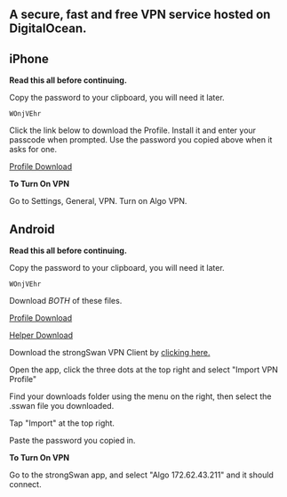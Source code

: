 ## A secure, fast and free VPN service hosted on DigitalOcean.

## iPhone
**Read this all before continuing.**

Copy the password to your clipboard, you will need it later.

`WOnjVEhr`

Click the link below to download the Profile. Install it and enter your passcode when prompted. Use the password you copied above when it asks for one.

[Profile Download](https://raw.githubusercontent.com/connectingsilverstonevps/connectingsilverstonevps.github.io/master/digitalocean.mobileconfig)

**To Turn On VPN**

Go to Settings, General, VPN. Turn on Algo VPN.

## Android
**Read this all before continuing.**

Copy the password to your clipboard, you will need it later.

`WOnjVEhr`

Download *BOTH* of these files.

[Profile Download](https://github.com/connectingsilverstonevps/connectingsilverstonevps.github.io/blob/master/android_digitalocean.sswan)

[Helper Download](https://github.com/connectingsilverstonevps/connectingsilverstonevps.github.io/blob/master/android_digitalocean_helper.html)

Download the strongSwan VPN Client by [clicking here.](https://play.google.com/store/apps/details?id=org.strongswan.android)

Open the app, click the three dots at the top right and select "Import VPN Profile"

Find your downloads folder using the menu on the right, then select the .sswan file you downloaded.

Tap "Import" at the top right.

Paste the password you copied in.

**To Turn On VPN**

Go to the strongSwan app, and select "Algo 172.62.43.211" and it should connect.
